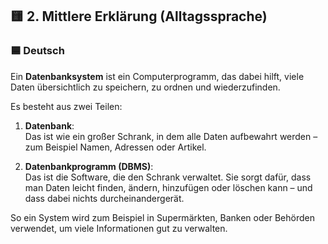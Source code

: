 ## 🟨 2. Mittlere Erklärung (Alltagssprache)

### 🟦 Deutsch
Ein **Datenbanksystem** ist ein Computerprogramm, das dabei hilft, viele Daten übersichtlich zu speichern, zu ordnen und wiederzufinden.

Es besteht aus zwei Teilen:

1. **Datenbank**:  
   Das ist wie ein großer Schrank, in dem alle Daten aufbewahrt werden – zum Beispiel Namen, Adressen oder Artikel.

2. **Datenbankprogramm (DBMS)**:  
   Das ist die Software, die den Schrank verwaltet. Sie sorgt dafür, dass man Daten leicht finden, ändern, hinzufügen oder löschen kann – und dass dabei nichts durcheinandergerät.

So ein System wird zum Beispiel in Supermärkten, Banken oder Behörden verwendet, um viele Informationen gut zu verwalten.
